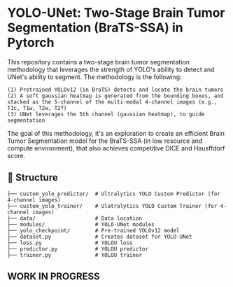 # YOLO-UNet: Two-Stage Brain Tumor Segmentation (BraTS-SSA) in Pytorch
This repository contains a two-stage brain tumor segmentation methodology that leverages the strength of YOLO's ability to detect and UNet's ability to segment. The methodology is the following:

	(1) Pretrained YOLOv12 (in BraTS) detects and locate the brain tumors
	(2) A soft gaussian heatmap is generated from the bounding boxes, and stacked as the 5-channel of the multi-modal 4-channel images (e.g., T1c, T1w, T2w, T2f)
	(3) UNet leverages the 5th channel (gaussian heatmap), to guide segmentation

The goal of this methodology, it's an exploration to create an efficient Brain Tumor Segmentation model for the BraTS-SSA (in low resource and compute environment), that also achieves competitive DICE and Hausffdorf score.

## 📁 Structure
```
├── custom_yolo_predictor/ 	# Ultralytics YOLO Custom Predictor (for 4-channel images)
├── custom_yolo_trainer/	# Ulatralytics YOLO Custom Trainer (for 4-channel images)
├── data/  					# Data location
├── modules/    			# YOLO-UNet modules
├── yolo_checkpoint/ 		# Pre-trained YOLOv12 model
├── dataset.py 				# Creates dataset for YOLO-UNet
├── loss.py 				# YOLOU loss
├── predictor.py			# YOLOU predictor
├── trainer.py				# YOLOU trainer
```

## WORK IN PROGRESS
